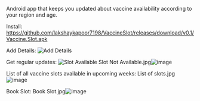 Android app that keeps you updated about vaccine availability according to your region and age.

Install: https://github.com/lakshaykapoor7198/VaccineSlot/releases/download/v0.1/Vaccine.Slot.apk

Add Details:
![Add Details](https://user-images.githubusercontent.com/22433070/116930240-21a0ae00-ac7d-11eb-8304-c809b5ca5128.jpg)


Get regular updates:
![Slot Available](https://user-images.githubusercontent.com/22433070/116930253-25343500-ac7d-11eb-8550-27c69f8db723.jpg)
Slot Not Available.jpg![image](https://user-images.githubusercontent.com/22433070/116930280-2bc2ac80-ac7d-11eb-9b07-9f9eb6abda18.png)


List of all vaccine slots available in upcoming weeks:
List of slots.jpg![image](https://user-images.githubusercontent.com/22433070/116930290-30876080-ac7d-11eb-81d2-eff7cb9f4224.png)


Book Slot:
Book Slot.jpg![image](https://user-images.githubusercontent.com/22433070/116930297-34b37e00-ac7d-11eb-962c-35a321120163.png)
